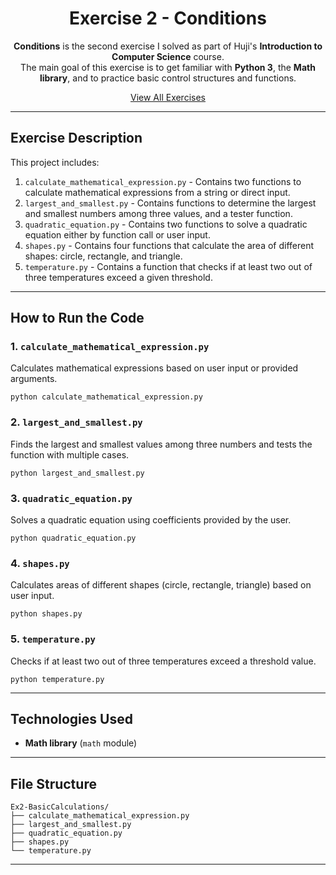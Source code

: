 <div align="center">

# Exercise 2 - Conditions

**Conditions** is the second exercise I solved as part of Huji's **Introduction to Computer Science** course.  
The main goal of this exercise is to get familiar with **Python 3**, the **Math library**, and to practice basic control structures and functions.

[View All Exercises](https://github.com/AfekAharoni/Intro2CS)

</div>

---

## Exercise Description

This project includes:
1. `calculate_mathematical_expression.py` - Contains two functions to calculate mathematical expressions from a string or direct input.  
2. `largest_and_smallest.py` - Contains functions to determine the largest and smallest numbers among three values, and a tester function.  
3. `quadratic_equation.py` - Contains two functions to solve a quadratic equation either by function call or user input.  
4. `shapes.py` - Contains four functions that calculate the area of different shapes: circle, rectangle, and triangle.  
5. `temperature.py` - Contains a function that checks if at least two out of three temperatures exceed a given threshold.

---

## How to Run the Code

### 1. `calculate_mathematical_expression.py`  
Calculates mathematical expressions based on user input or provided arguments.

```
python calculate_mathematical_expression.py
```

### 2. `largest_and_smallest.py`  
Finds the largest and smallest values among three numbers and tests the function with multiple cases.

```
python largest_and_smallest.py
```

### 3. `quadratic_equation.py`  
Solves a quadratic equation using coefficients provided by the user.

```
python quadratic_equation.py
```

### 4. `shapes.py`  
Calculates areas of different shapes (circle, rectangle, triangle) based on user input.

```
python shapes.py
```

### 5. `temperature.py`  
Checks if at least two out of three temperatures exceed a threshold value.

```
python temperature.py
```

---

## Technologies Used
- **Math library** (`math` module)

---

## File Structure

```
Ex2-BasicCalculations/
├── calculate_mathematical_expression.py
├── largest_and_smallest.py
├── quadratic_equation.py
├── shapes.py
└── temperature.py
```

---
